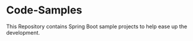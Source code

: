 # Code-Samples
This Repository contains Spring Boot sample projects to help ease up the development.
